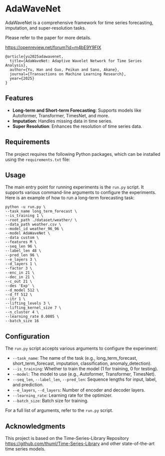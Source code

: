 # AdaWaveNet

AdaWaveNet is a comprehensive framework for time series forecasting, imputation, and super-resolution tasks. 

Please refer to the paper for more details.

https://openreview.net/forum?id=m4bE9Y9FlX

```
@article{yu2025adawavenet,
  title={AdaWaveNet: Adaptive Wavelet Network for Time Series Analysis},
  author={Yu, Han and Guo, Peikun and Sano, Akane},
  journal={Transactions on Machine Learning Research},
  year={2025}
}
```

## Features

- **Long-term and Short-term Forecasting**: Supports models like Autoformer, Transformer, TimesNet, and more.
- **Imputation**: Handles missing data in time series.
- **Super Resolution**: Enhances the resolution of time series data.

## Requirements

The project requires the following Python packages, which can be installed using the `requirements.txt` file:


## Usage

The main entry point for running experiments is the `run.py` script. It supports various command-line arguments to configure the experiments. Here is an example of how to run a long-term forecasting task:

```
python -u run.py \
--task_name long_term_forecast \
--is_training 1 \
--root_path ./dataset/weather/ \
--data_path weather.csv \
--model_id weather_96_96 \
--model AdaWaveNet \
--data custom \
--features M \
--seq_len 96 \
--label_len 48 \
--pred_len 96 \
--e_layers 3 \
--d_layers 1 \
--factor 3 \
--enc_in 21 \
--dec_in 21 \
--c_out 21 \
--des 'Exp' \
--d_model 512 \
--d_ff 512 \
--itr 1 \
--lifting_levels 3 \
--lifting_kernel_size 7 \
--n_cluster 4 \
--learning_rate 0.0005 \
--batch_size 16
```

## Configuration

The `run.py` script accepts various arguments to configure the experiment:

- `--task_name`: The name of the task (e.g., long_term_forecast, short_term_forecast, imputation, classification, anomaly_detection).
- `--is_training`: Whether to train the model (1 for training, 0 for testing).
- `--model`: The model to use (e.g., Autoformer, Transformer, TimesNet).
- `--seq_len`, `--label_len`, `--pred_len`: Sequence lengths for input, label, and prediction.
- `--e_layers`, `--d_layers`: Number of encoder and decoder layers.
- `--learning_rate`: Learning rate for the optimizer.
- `--batch_size`: Batch size for training.

For a full list of arguments, refer to the `run.py` script.


## Acknowledgments

This project is based on the Time-Series-Library Repository <https://github.com/thuml/Time-Series-Library> and other state-of-the-art time series models.
